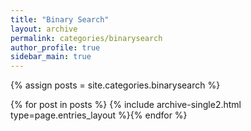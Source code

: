 ```yaml
---
title: "Binary Search"
layout: archive
permalink: categories/binarysearch
author_profile: true
sidebar_main: true
---
```


{% assign posts = site.categories.binarysearch %}

{% for post in posts %} {% include archive-single2.html type=page.entries_layout %}{% endfor %}
